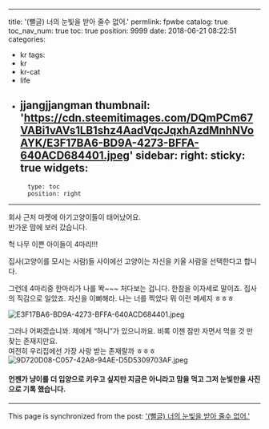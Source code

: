 
---
title: '(뻘글) 너의 눈빛을 받아 줄수 없어.'
permlink: fpwbe
catalog: true
toc_nav_num: true
toc: true
position: 9999
date: 2018-06-21 08:22:51
categories:
- kr
tags:
- kr
- kr-cat
- life
- jjangjjangman
thumbnail: 'https://cdn.steemitimages.com/DQmPCm67VABi1vAVs1LB1shz4AadVqcJqxhAzdMnhNVoAYK/E3F17BA6-BD9A-4273-BFFA-640ACD684401.jpeg'
sidebar:
    right:
        sticky: true
widgets:
    -
        type: toc
        position: right
---


회사 근처 마켓에 아기고양이들이 태어났어요.  
반가운 맘에 보러 갔습니다.  

헉 나무 이쁜 아이들이 4마리!!!

집사(고양이를 모시는 사람)들 사이에선 고양이는 자신을 키울 사람을 선택한다고 합니다. 

그런데 4마리중 한마리가 나를 똭~~~ 처다보는 겁니다. 한참을 이자세로 말이죠.  집사의 직감으로 일았죠. 
자신을 이뻐해라.  나는 너를 찍었다 뭐 이런 메세지 ㅎㅎㅎ

![E3F17BA6-BD9A-4273-BFFA-640ACD684401.jpeg](https://cdn.steemitimages.com/DQmPCm67VABi1vAVs1LB1shz4AadVqcJqxhAzdMnhNVoAYK/E3F17BA6-BD9A-4273-BFFA-640ACD684401.jpeg)

그러나 어쩌겠습니꽈. 제에게 “하니”가 있으니까요.  비록 이젠 잠만 자면서 먹을 것 만 찾는 존재지만요.   
여전히 우리집에선 가장 사랑 받는 존재랄까 ㅎㅎㅎ
![9D720D08-C057-42A8-94AE-D5D5309703AF.jpeg](https://cdn.steemitimages.com/DQmWBcpgiAoqpq3y71wXdyL6H1oxkzcSBbrqXJ7ga2ciRzH/9D720D08-C057-42A8-94AE-D5D5309703AF.jpeg)

#### 언젠가 냥이를 더 입양으로 키우고 싶지만 지금은 아니라고 맘을 먹고 그저 눈빛만을 사진으로 기록 했습니다.

- - -

This page is synchronized from the post: ['(뻘글) 너의 눈빛을 받아 줄수 없어.'](https://steemit.com/@kingbit/fpwbe)
